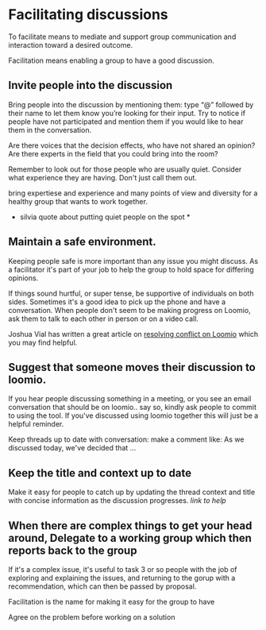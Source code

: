 # Facilitating discussions

To facilitate means to mediate and support group communication and interaction toward a desired outcome.

Facilitation means enabling a group to have a good discussion.

## Invite people into the discussion
Bring people into the discussion by mentioning them: type “@” followed by their name to let them know you’re looking for their input. Try to notice if people have not participated and mention them if you would like to hear them in the conversation.

Are there voices that the decision effects, who have not shared an opinion?
Are there experts in the field that you could bring into the room?

Remember to look out for those people who are usually quiet. Consider what experience they are having. Don't just call them out.

bring expertiese and experience and many points of view and diversity for a healthy group that wants to work together.

* silvia quote about putting quiet people on the spot *

## Maintain a safe environment.

Keeping people safe is more important than any issue you might discuss. As a facilitator it's part of your job to help the group to hold space for differing opinions.

If things sound hurtful, or super tense, be supportive of individuals on both sides. Sometimes it's a good idea to pick up the phone and have a conversation. When people don't seem to be making progress on Loomio, ask them to talk to each other in person or on a video call.

Joshua Vial has written a great article on [resolving conflict on Loomio](http://joshuavial.com/loomio-conflict/) which you may find helpful.


## Suggest that someone moves their discussion to loomio.
If you hear people discussing something in a meeting, or you see an email conversation that should be on loomio.. say so, kindly ask people to commit to using the tool. If you've discussed using loomio together this will just be a helpful reminder.

Keep threads up to date with conversation: make a comment like: As we discussed today, we've decided that ...


## Keep the title and context up to date
Make it easy for people to catch up by updating the thread context and title with concise information as the discussion progresses. *link to help*


## When there are complex things to get your head around, Delegate to a working group which then reports back to the group

If it's a complex issue, it's useful to task 3 or so people with the job of exploring and explaining the issues, and returning to the gorup with a recommendation, which can then be passed by proposal.


Facilitation is the name for making it easy for the group to have

Agree on the problem before working on a solution
